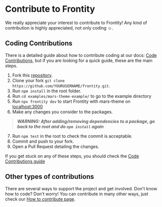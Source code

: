# Contribute to Frontity

We really appreciate your interest to contribute to Frontity! Any kind of contribution is highly appreciated, not only coding ☺️.

## Coding Contributions

There is a detailed guide about how to contribute coding at our docs: [Code Contributions](https://docs.frontity.org/contributing/code-contributions), but if you are looking for a quick guide, these are the main steps.

1. Fork this [repository](https://github.com/frontity/frontity).
2. Clone your fork ```git clone https://github.com/YOURUSERNAME/frontity.git```.
3. Run ```npm install``` in the root folder.
4. Run ```cd examples/mars-theme-example/``` to go to the example directory
5. Run ```npx frontity dev``` to start Frontity with mars-theme on [localhost:3000](http://localhost:3000/)
6. Make any changes you consider to the packages.
>***WARNING: After adding/removing dependencies to a package, go back to the root and do ```npm install``` again***
7. Run ```npm test``` in the root to check the commit is acceptable.
8. Commit and push to your fork.
9. Open a Pull Request detailing the changes.

If you get stuck on any of these steps, you should check the [Code Contributions guide](https://docs.frontity.org/contributing/code-contributions)

## Other types of contributions

There are several ways to support the project and get involved. Don't know how to code? Don't worry! You can contribute in many other ways, just check our [How to contribute page](https://docs.frontity.org/contributing/how-to-contribute).